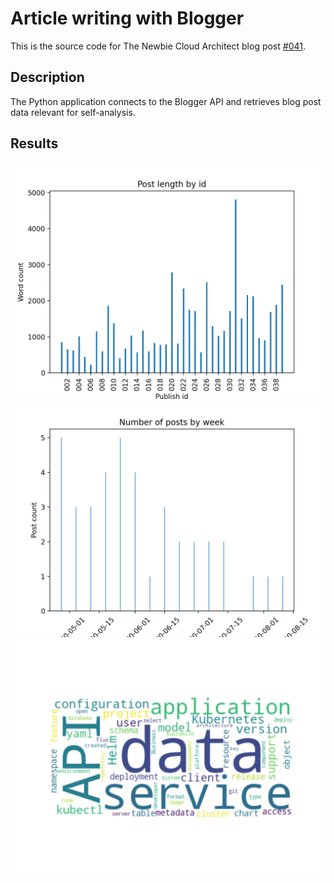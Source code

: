 # Article writing with Blogger
This is the source code for The Newbie Cloud Architect blog post [#041](https://tncad.blogspot.com/2020/08/041-article-writing-with-google-blogger.html). 

## Description
The Python application connects to the Blogger API and retrieves blog post data relevant for self-analysis.

## Results
![Article length](lengthbyid.png)
![Article frequency](numperweek.png)
![Wordcloud](wordcloud.png)
